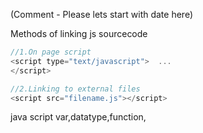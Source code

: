 (Comment - Please lets start with date here)

Methods of linking js sourcecode

```javascript
//1.On page script
<script type="text/javascript">  ...
</script>

//2.Linking to external files
<script src="filename.js"></script>
```
java script
var,datatype,function,
